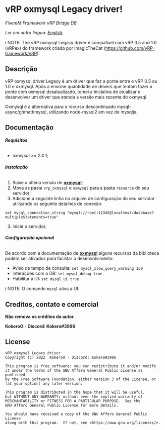  #  vRP oxmysql Legacy driver!
_FivemM Framework vRP Bridge DB_

*Ler em outra língua: [English](README.md).*

:information_source: NOTE: The vRP oxmysql Legacy driver é compatível com vRP 0.5 and 1.0 (vRPex) do framework criado por ImagicTheCat (https://github.com/vRP-framework/vRP).

## Descrição
vRP oxmysql driver Legacy é um driver que faz a ponte entre o vRP 0.5 ou 1.0 e oxmysql. Após a enorme quantidade de drivers que tentam fazer a ponte com oxmysql desatualizado, tomei a iniciativa de atualizar e desenvolver um driver que atenda a versão mais recente do oxmysql.

Oxmysql é a alternativa para o recurso descontinuado mysql-async/ghmattimysql, utilizando node-mysql2 em vez de mysqljs.

## Documentação

###### **Requisitos**

- oxmysql >= 2.0.1;

###### **Instalação**

1. Baixe a última versão de [**oxmysql**](https://github.com/overextended/oxmysql);
2. Mova as pasta `vrp_oxmysql` e `oxmysql` para a pasta `resource` do seu servidor;
2. Adicione a seguinte linha no arquivo de configuração do seu servidor utilizando os seguinte detalhes de conexão:
```
set mysql_connection_string "mysql://root:12345@localhost/database?multipleStatements=true"
```
3. Inicie o servidor;


###### **Configuração opcional**

De acordo com a documentação de [**oxmysql**](https://overextended.github.io/oxmysql/) alguns recursos da biblioteca podem ser ativados para facilitar o desenvolvimento:
- Aviso de tempo de consulta: `set mysql_slow_query_warning 150`
- Interações com o DB: `set mysql_debug true`
- Habilitar a UI: `set mysql_ui true`

:information_source: NOTE: O comando `mysql` ativa a UI.

## Creditos, contato e comercial
**Não remova os créditos do autor.**

**KokeroO - Discord: Kokero#3996**

## License
  ```
  vRP oxmysql Legacy driver
  Copyright (C) 2022  KokeroO - Discord: Kokero#3996

  This program is free software: you can redistribute it and/or modify
  it under the terms of the GNU Affero General Public License as published
  by the Free Software Foundation, either version 3 of the License, or
  (at your option) any later version.

  This program is distributed in the hope that it will be useful,
  but WITHOUT ANY WARRANTY; without even the implied warranty of
  MERCHANTABILITY or FITNESS FOR A PARTICULAR PURPOSE.  See the
  GNU Affero General Public License for more details.

  You should have received a copy of the GNU Affero General Public License
  along with this program.  If not, see <https://www.gnu.org/licenses/>.
  ```
